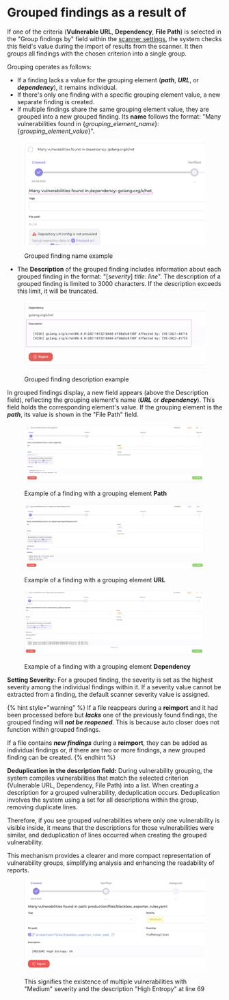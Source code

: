 # Grouped findings as a result of

If one of the criteria (**Vulnerable URL**, **Dependency**, **File Path**) is selected in the "Group findings by" field within the [scanner settings](../general-portal-settings/scanner-settings/), the system checks this field's value during the import of results from the scanner. It then groups all findings with the chosen criterion into a single group.

Grouping operates as follows:

* If a finding lacks a value for the grouping element (_**path**_, _**URL**_, or _**dependency**_), it remains individual.
* If there's only one finding with a specific grouping element value, a new separate finding is created.
* If multiple findings share the same grouping element value, they are grouped into a new grouped finding. Its **name** follows the format:                                                                                                                                  "Many vulnerabilities found in {_grouping\_element\_name_}: {_grouping\_element\_value_}".

<figure><img src="../../.gitbook/assets/groupper_dependency.png" alt=""><figcaption><p>Grouped finding name example</p></figcaption></figure>

* The **Description** of the grouped finding includes information about each grouped finding in the format: "\[_severity_] _title_: _line_". The description of a grouped finding is limited to 3000 characters. If the description exceeds this limit, it will be truncated.

<figure><img src="../../.gitbook/assets/groupper_description.png" alt=""><figcaption><p>Grouped finding description example</p></figcaption></figure>

In grouped findings display, a new field appears (above the Description field), reflecting the grouping element's name (_**URL**_ or _**dependency**_). This field holds the corresponding element's value. If the grouping element is the _**path**_, its value is shown in the "File Path" field.

<figure><img src="../../.gitbook/assets/группер_патч.png" alt=""><figcaption><p>Example of a finding with a grouping element <strong>Path</strong></p></figcaption></figure>

<figure><img src="../../.gitbook/assets/группер_1.png" alt=""><figcaption><p>Example of a finding with a grouping element <strong>URL</strong></p></figcaption></figure>

<figure><img src="../../.gitbook/assets/groupper_dependency (1).png" alt=""><figcaption><p>Example of a finding with a grouping element <strong>Dependency</strong></p></figcaption></figure>

**Setting Severity:** For a grouped finding, the severity is set as the highest severity among the individual findings within it. If a severity value cannot be extracted from a finding, the default scanner severity value is assigned.

{% hint style="warning" %}
If a file reappears during a **reimport** and it had been processed before but _**lacks**_ one of the previously found findings, the grouped finding will _**not be reopened**_. This is because auto closer does not function within grouped findings.&#x20;

If a file contains _**new findings**_ during a **reimport**, they can be added as individual findings or, if there are two or more findings, a new grouped finding can be created.
{% endhint %}



**Deduplication in the description field:** During vulnerability grouping, the system compiles vulnerabilities that match the selected criterion (Vulnerable URL, Dependency, File Path) into a list. When creating a description for a grouped vulnerability, deduplication occurs. Deduplication involves the system using a set for all descriptions within the group, removing duplicate lines.

Therefore, if you see grouped vulnerabilities where only one vulnerability is visible inside, it means that the descriptions for those vulnerabilities were similar, and deduplication of lines occurred when creating the grouped vulnerability.&#x20;

This mechanism provides a clearer and more compact representation of vulnerability groups, simplifying analysis and enhancing the readability of reports.

<figure><img src="../../.gitbook/assets/image (131).png" alt=""><figcaption><p>This signifies the existence of multiple vulnerabilities with "Medium" severity and the description "High Entropy" at line 69</p></figcaption></figure>
